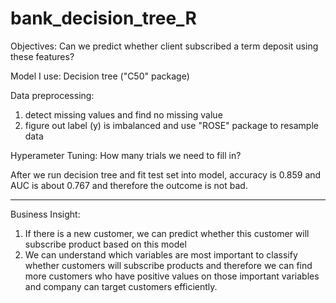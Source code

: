 # bank_decision_tree_R

Objectives: Can we predict whether client subscribed a term deposit using these features?

Model I use: Decision tree ("C50" package)

Data preprocessing:
  1. detect missing values and find no missing value
  2. figure out label (y) is imbalanced and use "ROSE" package to resample data

Hyperameter Tuning:
  How many trials we need to fill in?

After we run decision tree and fit test set into model, accuracy is 0.859 and AUC is about 0.767 and therefore the outcome is not bad.

--------------------------------------------------------------------------------------------------------------------------------------
Business Insight:
1. If there is a new customer, we can predict whether this customer will subscribe product based on this model
2. We can understand which variables are most important to classify whether customers will subscribe products and therefore we can find more
customers who have positive values on those important variables and company can target customers efficiently.
